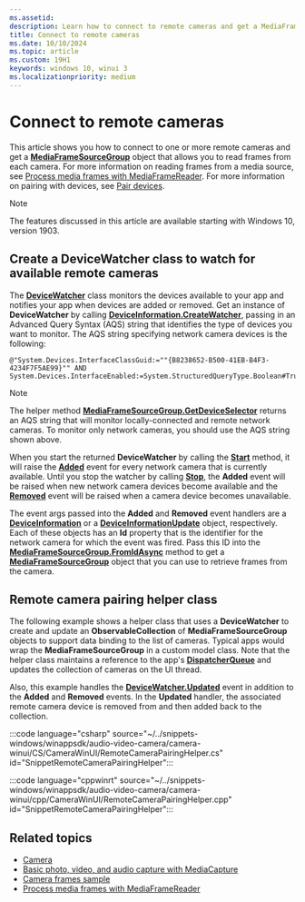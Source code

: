 ```yaml
---
ms.assetid: 
description: Learn how to connect to remote cameras and get a MediaFrameSourceGroup to retrieve frames from each camera.
title: Connect to remote cameras
ms.date: 10/10/2024
ms.topic: article
ms.custom: 19H1
keywords: windows 10, winui 3
ms.localizationpriority: medium
---
```


# Connect to remote cameras

This article shows you how to connect to one or more remote cameras and get a [**MediaFrameSourceGroup**](/uwp/api/Windows.Media.Capture.Frames.MediaFrameSourceGroup) object that allows you to read frames from each camera. For more information on reading frames from a media source, see [Process media frames with MediaFrameReader](process-media-frames-with-mediaframereader.md). For more information on pairing with devices, see [Pair devices](/windows/uwp/devices-sensors/pair-devices).

> [!NOTE] 
> The features discussed in this article are available starting with Windows 10, version 1903.

## Create a DeviceWatcher class to watch for available remote cameras

The [**DeviceWatcher**](/uwp/api/windows.devices.enumeration.devicewatcher) class monitors the devices available to your app and notifies your app when devices are added or removed. Get an instance of **DeviceWatcher** by calling [**DeviceInformation.CreateWatcher**](/uwp/api/windows.devices.enumeration.deviceinformation.createwatcher#Windows_Devices_Enumeration_DeviceInformation_CreateWatcher_System_String_), passing in an Advanced Query Syntax (AQS) string that identifies the type of devices you want to monitor. The AQS string specifying network camera devices is the following:

```syntax
@"System.Devices.InterfaceClassGuid:=""{B8238652-B500-41EB-B4F3-4234F7F5AE99}"" AND System.Devices.InterfaceEnabled:=System.StructuredQueryType.Boolean#True"
```

> [!NOTE] 
> The helper method [**MediaFrameSourceGroup.GetDeviceSelector**](/uwp/api/windows.media.capture.frames.mediaframesourcegroup.getdeviceselector) returns an AQS string that will monitor locally-connected and remote network cameras. To monitor only network cameras, you should use the AQS string shown above.

When you start the returned **DeviceWatcher** by calling the [**Start**](/uwp/api/windows.devices.enumeration.devicewatcher.start) method, it will raise the [**Added**](/uwp/api/windows.devices.enumeration.devicewatcher.added) event for every network camera that is currently available. Until you stop the watcher by calling [**Stop**](/uwp/api/windows.devices.enumeration.devicewatcher.stop), the **Added** event will be raised when new network camera devices become available and the [**Removed**](/uwp/api/windows.devices.enumeration.devicewatcher.removed) event will be raised when a camera device becomes unavailable.

The event args passed into the **Added** and **Removed** event handlers are a [**DeviceInformation**](/uwp/api/Windows.Devices.Enumeration.DeviceInformation) or a [**DeviceInformationUpdate**](/uwp/api/windows.devices.enumeration.deviceinformationupdate) object, respectively. Each of these objects has an **Id** property that is the identifier for the network camera for which the event was fired. Pass this ID into the [**MediaFrameSourceGroup.FromIdAsync**](/uwp/api/windows.media.capture.frames.mediaframesourcegroup.fromidasync) method to get a [**MediaFrameSourceGroup**](/uwp/api/windows.media.capture.frames.mediaframesourcegroup.fromidasync) object that you can use to retrieve frames from the camera.

## Remote camera pairing helper class

The following example shows a helper class that uses a **DeviceWatcher** to create and update an **ObservableCollection** of **MediaFrameSourceGroup** objects to support data binding to the list of cameras. Typical apps would wrap the **MediaFrameSourceGroup** in a custom model class. Note that the helper class maintains a reference to the app's [**DispatcherQueue**](/windows/windows-app-sdk/api/winrt/microsoft.ui.dispatching.dispatcherqueue) and updates the collection of cameras on the UI thread.

Also, this example handles the [**DeviceWatcher.Updated**](/uwp/api/windows.devices.enumeration.devicewatcher.updated) event in addition to the **Added** and **Removed** events. In the **Updated** handler, the associated remote camera device is removed from and then added back to the collection.

:::code language="csharp" source="~/../snippets-windows/winappsdk/audio-video-camera/camera-winui/CS/CameraWinUI/RemoteCameraPairingHelper.cs" id="SnippetRemoteCameraPairingHelper":::

:::code language="cppwinrt" source="~/../snippets-windows/winappsdk/audio-video-camera/camera-winui/cpp/CameraWinUI/RemoteCameraPairingHelper.cpp" id="SnippetRemoteCameraPairingHelper":::



## Related topics

* [Camera](camera.md)
* [Basic photo, video, and audio capture with MediaCapture](basic-photo-capture.md)
* [Camera frames sample](https://github.com/Microsoft/Windows-universal-samples/tree/master/Samples/CameraFrames)
* [Process media frames with MediaFrameReader](process-media-frames-with-mediaframereader.md)
